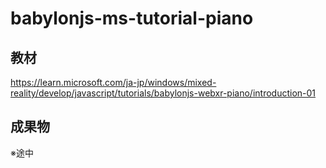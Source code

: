 # babylonjs-ms-tutorial-piano

## 教材
https://learn.microsoft.com/ja-jp/windows/mixed-reality/develop/javascript/tutorials/babylonjs-webxr-piano/introduction-01

## 成果物
※途中
